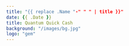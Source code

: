 ```yaml
---
title: "{{ replace .Name "-" " " | title }}"
date: {{ .Date }}
title: Quantum Quick Cash
background: "/images/bg.jpg"
logo: "gem"
---
```

